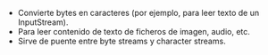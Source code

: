 
- Convierte bytes en caracteres (por ejemplo, para leer texto de un InputStream).
- Para leer contenido de texto de ficheros de imagen, audio, etc.
-  Sirve de puente entre byte streams y character streams.